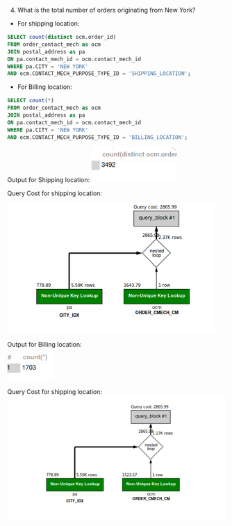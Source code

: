 4. What is the total number of orders originating from New York?

- For shipping location:
```sql 
SELECT count(distinct ocm.order_id)
FROM order_contact_mech as ocm
JOIN postal_address as pa  
ON pa.contact_mech_id = ocm.contact_mech_id
WHERE pa.CITY = 'NEW YORK'
AND ocm.CONTACT_MECH_PURPOSE_TYPE_ID = 'SHIPPING_LOCATION';
```
- For Billing location:

```sql
SELECT count(*)
FROM order_contact_mech as ocm
JOIN postal_address as pa  
ON pa.contact_mech_id = ocm.contact_mech_id
WHERE pa.CITY = 'NEW YORK'
AND ocm.CONTACT_MECH_PURPOSE_TYPE_ID = 'BILLING_LOCATION';

```
Output for Shipping location:
![Alt text](<Screenshot from 2024-02-29 15-48-13.png>)

Query Cost for shipping location:

![Alt text](<Screenshot from 2024-02-29 15-48-45.png>)

Output for Billing location:

![Alt text](<Screenshot from 2024-02-29 15-48-55.png>)

Query Cost for shipping location:
![Alt text](<Screenshot from 2024-02-29 15-49-03.png>)